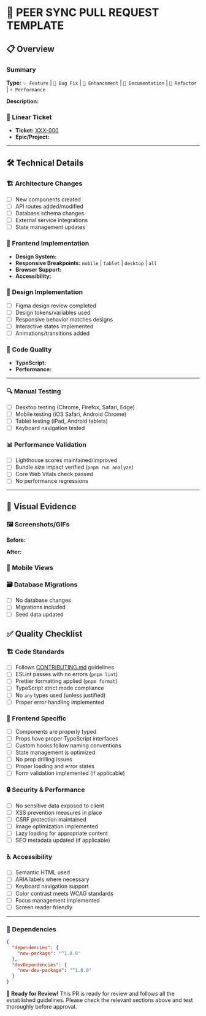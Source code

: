 # 🚀 PEER SYNC PULL REQUEST TEMPLATE

## 📋 Overview

### Summary

<!-- Provide a clear and concise summary of the changes made in this PR -->

**Type:** `✨ Feature` | `🐛 Bug Fix` | `🔧 Enhancement` | `📝 Documentation` | `🧹 Refactor` | `⚡ Performance`

**Description:**

<!-- Brief description of what this PR accomplishes -->

### 🎯 Linear Ticket

- **Ticket:** [XXX-000](https://linear.app/peer-sync-2025/issue/XXX-000)
- **Epic/Project:** <!-- Link to related epic if applicable -->

---

## 🛠️ Technical Details

### 🏗️ Architecture Changes

<!-- Describe any architectural decisions, new patterns, or structural changes -->

- [ ] New components created
- [ ] API routes added/modified
- [ ] Database schema changes
- [ ] External service integrations
- [ ] State management updates

### 📱 Frontend Implementation

<!-- For UI/Frontend changes -->

- **Design System:** <!-- Mention if using specific components from design system -->
- **Responsive Breakpoints:** `mobile` | `tablet` | `desktop` | `all`
- **Browser Support:** <!-- Specify browser requirements -->
- **Accessibility:** <!-- WCAG compliance level if applicable -->

### 🎨 Design Implementation

<!-- For pixel-perfect implementations -->

- [ ] Figma design review completed
- [ ] Design tokens/variables used
- [ ] Responsive behavior matches designs
- [ ] Interactive states implemented
- [ ] Animations/transitions added

### 🔧 Code Quality

- **TypeScript:** <!-- Mention new types, interfaces, or strict mode compliance -->
- **Performance:** <!-- Bundle size impact, Core Web Vitals considerations -->

---

### 🔍 Manual Testing

- [ ] Desktop testing (Chrome, Firefox, Safari, Edge)
- [ ] Mobile testing (iOS Safari, Android Chrome)
- [ ] Tablet testing (iPad, Android tablets)
- [ ] Keyboard navigation tested

### 📊 Performance Validation

- [ ] Lighthouse scores maintained/improved
- [ ] Bundle size impact verified (`pnpm run analyze`)
- [ ] Core Web Vitals check passed
- [ ] No performance regressions

---

## 📸 Visual Evidence

### 🖼️ Screenshots/GIFs

<!-- Add before/after screenshots or GIFs showing the changes -->

**Before:**

<!-- Screenshot of previous state -->

**After:**

<!-- Screenshot of new implementation -->

### 📱 Mobile Views

<!-- Include mobile screenshots if applicable -->

### 🗃️ Database Migrations

- [ ] No database changes
- [ ] Migrations included
- [ ] Seed data updated

## ✅ Quality Checklist

### 🏗️ Code Standards

- [ ] Follows [CONTRIBUTING.md](../CONTRIBUTING.md) guidelines
- [ ] ESLint passes with no errors (`pnpm lint`)
- [ ] Prettier formatting applied (`pnpm format`)
- [ ] TypeScript strict mode compliance
- [ ] No `any` types used (unless justified)
- [ ] Proper error handling implemented

### 🎯 Frontend Specific

- [ ] Components are properly typed
- [ ] Props have proper TypeScript interfaces
- [ ] Custom hooks follow naming conventions
- [ ] State management is optimized
- [ ] No prop drilling issues
- [ ] Proper loading and error states
- [ ] Form validation implemented (if applicable)

### 🔒 Security & Performance

- [ ] No sensitive data exposed to client
- [ ] XSS prevention measures in place
- [ ] CSRF protection maintained
- [ ] Image optimization implemented
- [ ] Lazy loading for appropriate content
- [ ] SEO metadata updated (if applicable)

### ♿ Accessibility

- [ ] Semantic HTML used
- [ ] ARIA labels where necessary
- [ ] Keyboard navigation support
- [ ] Color contrast meets WCAG standards
- [ ] Focus management implemented
- [ ] Screen reader friendly

---

### 🔗 Dependencies

<!-- List any new dependencies added -->

```json
{
  "dependencies": {
    "new-package": "^1.0.0"
  },
  "devDependencies": {
    "new-dev-package": "^1.0.0"
  }
}
```

**🎉 Ready for Review!**
This PR is ready for review and follows all the established guidelines. Please check the relevant sections above and test thoroughly before approval.
